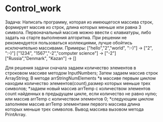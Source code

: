 # Control_work
Задача:
Написать программу, которая из имеющегося массива строк, формирует массив из строк, длина которых меньше или равна 3 символа.
Первоначальный массив можно ввести с клавиатуры, либо задать на старте выполнения алгоритма. При решении не рекомендуется пользоваться коллекциями, лучше обойтись исключительно массивами.
Примеры:
["hello","2","world", ":-)"] -> ["2", ":-)"]
["1234", "1567","-2","computer science"] -> ["-2"]
["Russia","Denmark", "Kazan"] -> []

Для решения задачи сначала задаем количество элементов в строковом массиве методом InputNumbers;
Затем задаем массив строк ArrayString;
В методе arrStringNumElements 
*в массиве первым циклом находим количество элементов(count),размер которых меньше трех символов;
*задаем новый массив arrTemp с количеством элементов count найденных в предыдущем цикле, 
если количество не равно нулю; или массив arrTemp с количеством элементов 0;
*следующим циклом заполняем массив arrTemp элементами первого массива длина которых меньше трех символов.
Вывод массива вызовом метода PrintArray.
